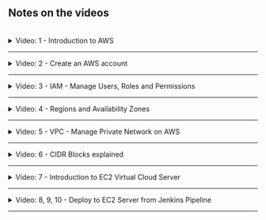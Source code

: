 ## Notes on the videos
<br />

<details>
<summary>Video: 1 - Introduction to AWS</summary>
<br />

AWS stands for 'Amazon Web Services'. There are many services, but you don't have to know all of them. We are going to use 
- Compute: EC2 (virtual servers in the cloud)
- Storage
- Networking & Content Delivery: VPC (e.g. firewalls)
- Security, Identity & Compliance: IAM
- Containers

### AWS Account and Services Scope
The *global* scope (AWS account, IAM users, Billing, Route53) is divided into *regions* (S3, VPC, DynamoDB), which themselves are divided into *availability zones* (physical datacenters running the virtual machines: e.g. EC2, EBS, RDS).

All AWS services are created in one oth these 3 scopes.

</details>

*****

<details>
<summary>Video: 2 - Create an AWS account</summary>
<br />

Open the [AWS registration page](https://portal.aws.amazon.com/billing/signup), fill in the form and follow the instructions.

</details>

*****

<details>
<summary>Video: 3 - IAM - Manage Users, Roles and Permissions</summary>
<br />

IAM stands for Identity and Access Management. The IAM service lets you manage who has access to your services. You define users or user groups and assign them certain permissions.

When you create an AWS account you have a root user by default with unlimited privileges. So we first should create an admin user with only those privileges needed to create an EC2 instance, deploy applications on it, etc. 

We need an admin user who has privileges to create other users and roles, also system users (like jenkins). Groups can be used to manage the permissions of several users who all have the same permissions.\
If you want to give a service permissions to do something, you cannot directly assign privileges to a service. You have to create a role, assign the privileges to that role, and then assign the role to the service. Each service must have its own role though. You cannot assign the same role to multiple services.

### Creating an Admin User
Open the "Services" dialog (link on the top left), click the filter "All services" and select "Security, Identity & Compliance" > "IAM" > "Access Management" > "Users". Press the "Add users" button and enter a name (e.g. 'admin'). Check the optional "Provide user access to the AWS Management Console" checkbox. Select the radio buttons "I want to create an IAM user" and "Autogenerated password". Check "Users must create a new password at next sign-in" as recommended. Press the "Next" button.

Choose "Attach policies directly" and select the "AdministratorAccess" policy. Press the "Next" button. On the summary page press "Create user". Copy the console sign-in URL, the username and password and save it in your password manager. You may also download a .csv file containing the credentials.

With these credentials the admin user has access to the web console. To provide him also programmatic access from a command line, you need to generate an access key ID and a secret access key. But first log out as root user and login again as the new admin user. Open the console sign-in URL (the account ID should be filled out automatically, otherwise you'll find it in the information you got when creating the AWS account) and enter username and password. On first login you'll have to change the password. Do it and don't forget to update the password in the password manager.

#### Generate an Access key
Go to the users list, click on the new admin user, select the "Security credentials" tab, scroll down to "Access keys" and press the "Create access key" button. Select "Command line interface (CLI)" and check the "I understand the above recommendation and want to proceed to create an access key" checkbox. Press "Next". You may enter a description. Press "Create access key". Copy access key and secret access key, store them in your password manager and download the .csv file. Press "Done".

</details>

*****

<details>
<summary>Video: 4 - Regions and Availability Zones</summary>
<br />

AWS data centers are clustered in 30 regions. Each region has multiple availability zones used for replication. Whenever you create a new service you have to choose a region this service should be allocated in.

</details>

*****

<details>
<summary>Video: 5 - VPC - Manage Private Network on AWS</summary>
<br />

VPC stands for Virtual Private Cloud. Each region has its VPC. Each availability zone is in a subnet of the region's VPC. Each service you are starting has to be running inside a VPC. Subnets are either private (you configured firewall rules that block all the traffic from outside the VPC) or public (you firewall rules allow access from outside the VPC). Inside the VPC your service (e.g. webserver) in a public subnet can access other services (e.g. database) inside a private subnet.

Services may get two IP addresses, a private one for internal communication inside the VPC, and a public one to make it accessible from the internet.

Access can be configured on subnet level, or on service component level. On subnet level so called NACLs (Network Access Control Lists) are used. On instance level it is done in Security Groups. 

</details>

*****

<details>
<summary>Video: 6 - CIDR Blocks explained</summary>
<br />

CIDR stands for Classless Inter-Domain Routing. It specifies a subnet range. 172.31.0.0/16 for example defines an IP range starting from the IP address 172.31.0.0 and ending with 172.31.255.255. The first 16 bits (172.31.) are fixed and the rest can be changed. 

**Links:** 
- [IP Calculator](https://jodies.de/ipcalc?host=10.0.0.0&mask1=16&mask2=)
- [Subnet Calculator](https://mxtoolbox.com/subnetcalculator.aspx)
- [Subnet Divider](https://www.davidc.net/sites/default/subnets/subnets.html)

</details>

*****

<details>
<summary>Video: 7 - Introduction to EC2 Virtual Cloud Server</summary>
<br />

EC2 stands for Elastic Compute Cloud. It is a virtual server providing compute capacity.

As an instructive example, we're gonna deploy a web application on an EC2 instance. This includes the following steps:
- Create an EC2 instance on AWS
- Connect to EC2 instance with ssh
- Install Docker on remote EC2 instance
- Run Docker container (docker login, pull, run) from private repository
- Configure EC2 Firewall to access application externally from the browser

### Create an EC2 instance on AWS
Go to "Services" > "Compute" > "EC2". Scroll down to the Launch instance section, press the Launch instance button and select "Launch instance". This leads you to a page where you can configure the new instance.

Enter a name (e.g. web-server) and the "Add additional tags" link. Press the Add tag button and enter the key-value-pair "Type" -> "web-server-with-docker".

Scroll down to "Application and OS Images (Amazon Machine Image)" and select the machine image "Amazon Linux". Next you can select from a large list of instance types. Select the free tier eligible "t2.micro".

To be able to ssh into the EC2 server we have to generate a key pair. We don't to it on our local machine and copy the public key to the server, but create the key pair on AWS and download the private key. The public key is automatically stored in the right place. Key pairs can be shared among different EC2 instances. Scroll down to "Key pair (login)" and click the "Create new key pair" link. Enter the name 'docker-server', select RSA and .pem and press the "Create key pair" button. The `docker-server.pem` file holding the key pair is automatically downloaded.

In the Network settings section we could choose a VPC and a subnet (availability zone), but we leave the defaults unchanged. Make sure Auto-assign public IP is enabled. Select Create security group, change the security grouo name to 'security-group-docker-server' and the description accordingly, leave the ssh firewall rule unchanged but modify the Source type from "Anywhere" to "My IP".

Leave the defaults in the Configure storage section.

In the summary column on the right you could change the number of instances to be created, but we leave it at the default value of 1. Press the "Launch instance" button.

### Connect to EC2 Instance
First move the downloaded docker-server.pem file into the ssh folder `~/.ssh` and restrict permissions to it: `chmod 400 ~/.ssh/docker-server.pem`.

Open the AWS web console, go to "EC2 Dashboard" > "Instances" and check the 'web-server' instance. Select the "Networking" tab below and copy the public IPv4 address.

Now open a terminal on your local machine and ssh into the EC2 server as ec2-user:\
`ssh -i ~/.ssh/docker-server.pem ec2-user@<ip-address>`.

### Install Docker on EC2
Execute the following commands on the EC2 terminal:
```sh
sudo yum update
sudo yum install docker
sudo service docker start
# add the ec2-user to the docker group 
# to avoid having to use sudo for every docker command
sudo usermod -aG docker ec2-user
# the last command will be effective only after a re-login
exit
```

### Run Webapplication on EC2
Go to the react-nodejs-example application (in the sample-applications folder or clone it from [GitHub](https://github.com/nanuchi/react-nodejs-example)) and build a Docker image, login to DockerHub and push the image to your private Docker registry:
```sh
docker build -t fsiegrist/fesi-repo:devops-bootcamp-react-nodjs-1.0 .
docker login
docker push fsiegrist/fesi-repo:devops-bootcamp-react-nodjs-1.0

# if you build the image on an apple m2 (arm64) you have to login first and then
# build and push the image with the following command (because the EC2 is running 
# on an amd64 linux):
docker login
docker buildx build --platform linux/amd64,linux/arm64 -t fsiegrist/fesi-repo:devops-bootcamp-react-nodjs-1.0 --push .
# if you get 
#    ERROR: multiple platforms feature is currently not supported for docker driver.
#    Please switch to a different driver (eg. "docker buildx create --use")
# execute "docker buildx create --use" first
```

Now switch back to the EC2 terminal, login to DockerHub, pull the image and start a container from it:
```sh
ssh -i ~/.ssh/docker-server.pem ec2-user@<ip-address>

docker login
docker pull --platform linux/amd64 fsiegrist/fesi-repo:devops-bootcamp-react-nodjs-1.0
docker run -d -p 3000:3080 fsiegrist/fesi-repo:devops-bootcamp-react-nodjs-1.0
```

### Make App accessible from the Browser
Open the AWS web console, go to "EC2 Dashboard" > "Instances" and check the 'web-server' instance. Select the "Security" tab below and click on the link for the 'security-group-docker-server'. Open the "Inbound rules" tab and press the "Edit inbound rules" button. Press "Add rule" and enter a rule of type "Custom TCP" for port 3000 with source "Anywhere IPv4". Press "Save rules"

Now open the browser and navigate to `http://<ec2-public-ip>:3000` to see the application in action.

</details>

*****

<details>
<summary>Video: 8, 9, 10 - Deploy to EC2 Server from Jenkins Pipeline</summary>
<br />

After having built a Docker image containing our application and pushed it to a Docker repository, we are ready to deploy it on a server. In the deploy stage of the Jenkins pipeline we're gonna ssh into an EC2 server and execute a docker run command to pull the image and start a container running the application. To be able to do that, we have to install an SSH agent plugin and create according credentials.

### Install SSH Agent Plugin and Create SSH Credentials
Login to the Jenkins management web console and install the "SSH Agent" plugin. Then open the multibranch pipeline ("Dashboard" > "devops-bootcamp-multibranch-pipeline"), open the pipeline specific "Credentials", scroll down to "Stores scoped to devops-bootcamp-multibranch-pipeline" and click on the devops-bootcamp-multibranch-pipeline link and the on the "Global credentials (unrestricted)" link. Press the "Add credentials" button, select the kind "SSH Username with private key", enter an ID (e.g. ec2-server-key), the username 'ec2-user', select Private Key > Enter directly, press the "Add" button and paste the content of the `~/.ssh/docker-server.pem` file you downloaded from the EC2 server. (To copy the content on a mac without having to display it on the terminal, use `pbcopy < ~/.ssh/docker-server.pem`.) Press the "Create" button.

To find out how to use the SSH Agent plugin in a Jenkinsfile, we go back to the multibranch pipeline project and click on the item "Pipeline Syntax" in the left menu. Select "sshagent: SSH Agent" in the Sample Step dropdown. The "ec2-user" is already selected (since it is the only SSH credentials username we have). Press the "Generate Pipeline Script" button and copy the example snippet.

### Add Deploy Stage to Jenkinsfile
Now open the Jenkinsfile in the application project (which is built in the multibranch pipeline) and add the following stage:
```groovy
stage('Deploy Application') {
    steps {
        script {
            echo 'deploying Docker image to EC2 server...'
            def dockerCmd = 'docker run -d -p 8000:8080 fsiegrist/fesi-repo:devops-bootcamp-java-maven-app-1.0.1'
            sshagent(['ec2-server-key']) {
                sh "ssh -o StrictHostKeyChecking=no ec2-user@<ec2-public-ip> ${dockerCmd}"
            }
        }
    }
}
```

The `-o StrictHostKeyChecking=no` is necessary to avoid ssh asking whether the server should be added to the known hosts.

### Comfigure EC2
To make this work, two more things have to be done on the EC2 server:
- To allow Jenkins to ssh into the EC2 server, we have to add the IP address of the Jenkins host (droplet) to the firewall rule restricting access via port 22.
- To allow EC2 to pull a Docker image from our private repository on DockerHub, we have to login from EC2 to DockerHub once. This will create an entry in /home/ec2-user/.docker/config.json and keep you logged in.

And to allow accessing the application from the internet, we have to add a firewall rule opening the port 8000 from anywhere.

</details>

*****
